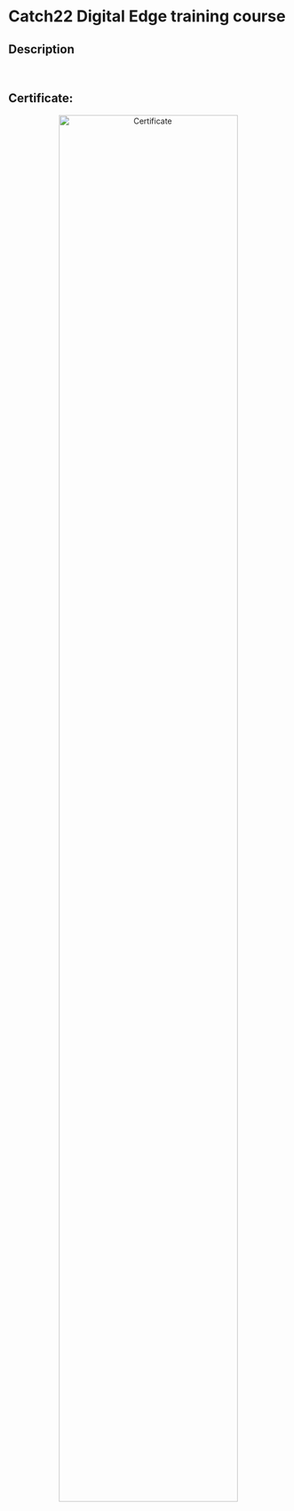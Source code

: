 <h1>Catch22 Digital Edge training course</h1>

<h2>Description</h2>

<br />

<h2>Certificate:</h2>

<p align="center">
<img src="https://imgpile.com/images/CSV3Sr.jpg" height="80%" width="80%" alt="Certificate"/>
<br />
<br />
